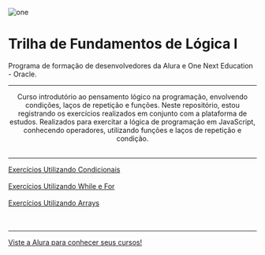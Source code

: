 ![one](https://user-images.githubusercontent.com/105398204/181934329-832602c0-c557-4e30-9fe7-1316dd693cf2.png)
# Trilha de Fundamentos de Lógica I <br>

Programa de formação de desenvolvedores da Alura e One Next Education - Oracle.
<br><hr>
<div style="text-align: center; box-sizing: border-box;">
Curso introdutório ao pensamento lógico na programação, envolvendo condições, laços de repetição e funções. Neste repositório, estou registrando os exercícios realizados em conjunto com a plataforma de estudos. Realizados para exercitar a lógica de programação em JavaScript, conhecendo operadores, utilizando funções e laços de repetição e condição.</div>
<br><hr>
<a href="https://github.com/jerrayner/alura-one-logica1/tree/main/exercicios-simples-condicionais">Exercícios Utilizando Condicionais</a><br><br>
<a href="https://github.com/jerrayner/alura-one-logica1/tree/main/exercicios-while-for">Exercícios Utilizando While e For</a><br><br>
<a href="https://github.com/jerrayner/alura-one-logica1/tree/main/exercicios-arrays">Exercícios Utilizando Arrays</a><br><br>
<br>
<hr>
<a href="https://www.alura.com.br/">Viste a Alura para conhecer seus cursos!</a>
